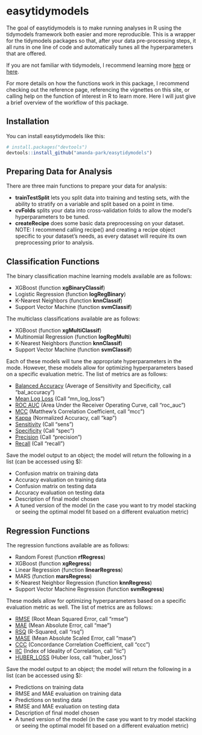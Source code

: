 
<!-- README.md is generated from README.Rmd. Please edit that file -->

# easytidymodels

<!-- badges: start -->

<!-- badges: end -->

The goal of easytidymodels is to make running analyses in R using the
tidymodels framework both easier and more reproducible. This is a
wrapper for the tidymodels packages so that, after your data
pre-processing steps, it all runs in one line of code and automatically
tunes all the hyperparameters that are offered.

If you are not familiar with tidymodels, I recommend learning more
[here](https://www.tidymodels.org/) or [here](https://www.tmwr.org/).

For more details on how the functions work in this package, I recommend
checking out the reference page, referencing the vignettes on this site,
or calling help on the function of interest in R to learn more. Here I
will just give a brief overview of the workflow of this package.

## Installation

You can install easytidymodels like this:

``` r
# install.packages("devtools")
devtools::install_github("amanda-park/easytidymodels")
```

## Preparing Data for Analysis

There are three main functions to prepare your data for analysis:

  - **trainTestSplit** lets you split data into training and testing
    sets, with the ability to stratify on a variable and split based on
    a point in time.
  - **cvFolds** splits your data into cross-validation folds to allow
    the model’s hyperparameters to be tuned.
  - **createRecipe** does some basic data preprocessing on your dataset.
    NOTE: I recommend calling recipe() and creating a recipe object
    specific to your dataset’s needs, as every dataset will require its
    own preprocessing prior to analysis.

## Classification Functions

The binary classification machine learning models available are as
follows:

  - XGBoost (function **xgBinaryClassif**)
  - Logistic Regression (function **logRegBinary**)
  - K-Nearest Neighbors (function **knnClassif**)
  - Support Vector Machine (function **svmClassif**)

The multiclass classifications available are as follows:

  - XGBoost (function **xgMultiClassif**)
  - Multinomial Regression (function **logRegMulti**)
  - K-Nearest Neighbors (function **knnClassif**)
  - Support Vector Machine (function **svmClassif**)

Each of these models will tune the appropriate hyperparameters in the
mode. However, these models allow for optimizing hyperparameters based
on a specific evaluation metric. The list of metrics are as follows:

  - [Balanced
    Accuracy](https://yardstick.tidymodels.org/reference/bal_accuracy.html)
    (Average of Sensitivity and Specificity, call “bal\_accuracy”)
  - [Mean Log
    Loss](https://yardstick.tidymodels.org/reference/mn_log_loss.html)
    (Call “mn\_log\_loss”)
  - [ROC AUC](https://yardstick.tidymodels.org/reference/roc_auc.html)
    (Area Under the Receiver Operating Curve, call “roc\_auc”)
  - [MCC](https://yardstick.tidymodels.org/reference/mcc.html)
    (Matthew’s Correlation Coefficient, call “mcc”)
  - [Kappa](https://yardstick.tidymodels.org/reference/kap.html)
    (Normalized Accuracy, call “kap”)
  - [Sensitivity](https://yardstick.tidymodels.org/reference/sens.html)
    (Call “sens”)
  - [Specificity](https://yardstick.tidymodels.org/reference/spec.html)
    (Call “spec”)
  - [Precision](https://yardstick.tidymodels.org/reference/precision.html)
    (Call “precision”)
  - [Recall](https://yardstick.tidymodels.org/reference/recall.html)
    (Call “recall”)

Save the model output to an object; the model will return the following
in a list (can be accessed using $):

  - Confusion matrix on training data
  - Accuracy evaluation on training data
  - Confusion matrix on testing data
  - Accuracy evaluation on testing data
  - Description of final model chosen
  - A tuned version of the model (in the case you want to try model
    stacking or seeing the optimal model fit based on a different
    evaluation metric)

## Regression Functions

The regression functions available are as follows:

  - Random Forest (function **rfRegress**)
  - XGBoost (function **xgRegress**)
  - Linear Regression (function **linearRegress**)
  - MARS (function **marsRegress**)
  - K-Nearest Neighbor Regression (function **knnRegress**)
  - Support Vector Machine Regression (function **svmRegress**)

These models allow for optimizing hyperparameters based on a specific
evaluation metric as well. The list of metrics are as follows:

  - [RMSE](https://yardstick.tidymodels.org/reference/rmse.html) (Root
    Mean Squared Error, call “rmse”)
  - [MAE](https://yardstick.tidymodels.org/reference/mae.html) (Mean
    Absolute Error, call “mae”)
  - [RSQ](https://yardstick.tidymodels.org/reference/rsq.html)
    (R-Squared, call “rsq”)
  - [MASE](https://yardstick.tidymodels.org/reference/mase.html) (Mean
    Absolute Scaled Error, call “mase”)
  - [CCC](https://yardstick.tidymodels.org/reference/ccc.html)
    (Concordance Correlation Coefficient, call “ccc”)
  - [IIC](https://yardstick.tidymodels.org/reference/iic.html) (Index of
    Ideality of Correlation, call “iic”)
  - [HUBER\_LOSS](https://yardstick.tidymodels.org/reference/huber_loss.html)
    (Huber loss, call “huber\_loss”)

Save the model output to an object; the model will return the following
in a list (can be accessed using $):

  - Predictions on training data
  - RMSE and MAE evaluation on training data
  - Predictions on testing data
  - RMSE and MAE evaluation on testing data
  - Description of final model chosen
  - A tuned version of the model (in the case you want to try model
    stacking or seeing the optimal model fit based on a different
    evaluation metric)
